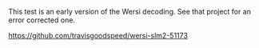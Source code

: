 This test is an early version of the Wersi decoding.  See that project
for an error corrected one.

https://github.com/travisgoodspeed/wersi-slm2-51173
